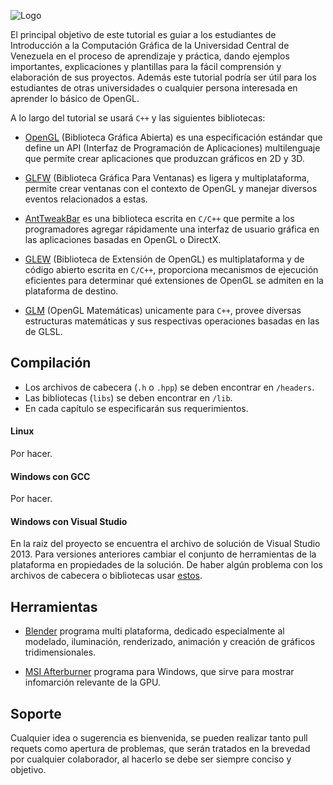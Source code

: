 ![Logo](http://190.169.70.132/wp-content/uploads/2014/06/logo1.jpg)

El principal objetivo de este tutorial es guiar a los estudiantes de Introducción a la Computación Gráfica de la Universidad Central de Venezuela en el proceso de aprendizaje y práctica, dando ejemplos importantes, explicaciones y plantillas para la fácil comprensión y elaboración de sus proyectos. Además este tutorial podría ser útil para los estudiantes de otras universidades o cualquier persona interesada en aprender lo básico de OpenGL.

A lo largo del tutorial se usará `C++` y las siguientes bibliotecas: 
* [OpenGL](https://www.khronos.org/opengl/) (Biblioteca Gráfica Abierta) es una especificación estándar que define un API (Interfaz de Programación de Aplicaciones) multilenguaje que permite crear aplicaciones que produzcan gráficos en 2D y 3D.

* [GLFW](http://www.glfw.org/) (Biblioteca Gráfica Para Ventanas) es ligera y multiplataforma, permite crear ventanas con el contexto de OpenGL y manejar diversos eventos relacionados a estas.

* [AntTweakBar](http://anttweakbar.sourceforge.net/doc/) es una biblioteca escrita en `C/C++` que permite a los programadores agregar rápidamente una interfaz de usuario gráfica en las aplicaciones basadas en OpenGL o DirectX.

* [GLEW](http://glew.sourceforge.net/) (Biblioteca de Extensión de OpenGL) es multiplataforma y de código abierto escrita en `C/C++`, proporciona mecanismos de ejecución eficientes para determinar qué extensiones de OpenGL se admiten en la plataforma de destino.

* [GLM](http://glm.g-truc.net/0.9.6/index.html) (OpenGL Matemáticas) unicamente para  `C++`, provee diversas estructuras matemáticas y sus respectivas operaciones basadas en las de GLSL.

## Compilación
* Los archivos de cabecera (`.h` o `.hpp`) se deben encontrar en `/headers`.
* Las bibliotecas (`libs`) se deben encontrar en `/lib`.
* En cada capítulo se especificarán sus requerimientos. 

#### Linux
Por hacer.

#### Windows con GCC
Por hacer.

#### Windows con Visual Studio
En la raiz del proyecto se encuentra el archivo de solución de Visual Studio 2013. Para versiones anteriores cambiar el conjunto de herramientas de la plataforma en propiedades de la solución. De haber algún problema con los archivos de cabecera o bibliotecas usar [estos](https://www.dropbox.com/s/vvvodmwir219zg6/etc.zip?dl=0).

## Herramientas
* [Blender](http://www.blender.org/) programa multi plataforma, dedicado especialmente al modelado, iluminación, renderizado, animación y creación de gráficos tridimensionales.

* [MSI Afterburner](http://gaming.msi.com/features/afterburner) programa para Windows, que sirve para mostrar infomarción relevante de la GPU.

## Soporte
Cualquier idea o sugerencia es bienvenida, se pueden realizar tanto pull requets como apertura de problemas, que serán tratados en la brevedad por cualquier colaborador, al hacerlo se debe ser siempre conciso y objetivo.
